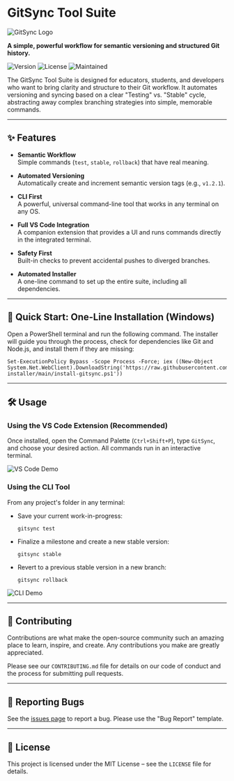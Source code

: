 # GitSync Tool Suite

![GitSync Logo](https://raw.githubusercontent.com/LQtaishat/gitsync-installer/main/assets/logo.png)

**A simple, powerful workflow for semantic versioning and structured Git history.**

![Version](https://img.shields.io/badge/Version-v1.0.0-blue)
![License](https://img.shields.io/badge/License-MIT-green)
![Maintained](https://img.shields.io/badge/Maintained-Yes-brightgreen)

The GitSync Tool Suite is designed for educators, students, and developers who want to bring clarity and structure to their Git workflow. It automates versioning and syncing based on a clear "Testing" vs. "Stable" cycle, abstracting away complex branching strategies into simple, memorable commands.

---

## ✨ Features

- **Semantic Workflow**  
  Simple commands (`test`, `stable`, `rollback`) that have real meaning.

- **Automated Versioning**  
  Automatically create and increment semantic version tags (e.g., `v1.2.1`).

- **CLI First**  
  A powerful, universal command-line tool that works in any terminal on any OS.

- **Full VS Code Integration**  
  A companion extension that provides a UI and runs commands directly in the integrated terminal.

- **Safety First**  
  Built-in checks to prevent accidental pushes to diverged branches.

- **Automated Installer**  
  A one-line command to set up the entire suite, including all dependencies.

---

## 🚀 Quick Start: One-Line Installation (Windows)

Open a PowerShell terminal and run the following command. The installer will guide you through the process, check for dependencies like Git and Node.js, and install them if they are missing:

    Set-ExecutionPolicy Bypass -Scope Process -Force; iex ((New-Object System.Net.WebClient).DownloadString('https://raw.githubusercontent.com/LQtaishat/gitsync-installer/main/install-gitsync.ps1'))

---

## 🛠️ Usage

### Using the VS Code Extension (Recommended)

Once installed, open the Command Palette (`Ctrl+Shift+P`), type `GitSync`, and choose your desired action. All commands run in an interactive terminal.

![VS Code Demo](https://raw.githubusercontent.com/LQtaishat/gitsync-installer/main/assets/vscode-demo.gif)

### Using the CLI Tool

From any project's folder in any terminal:

- Save your current work-in-progress:

      gitsync test

- Finalize a milestone and create a new stable version:

      gitsync stable

- Revert to a previous stable version in a new branch:

      gitsync rollback

![CLI Demo](https://raw.githubusercontent.com/LQtaishat/gitsync-installer/main/assets/cli-demo.gif)

---

## 🤝 Contributing

Contributions are what make the open-source community such an amazing place to learn, inspire, and create. Any contributions you make are greatly appreciated.

Please see our `CONTRIBUTING.md` file for details on our code of conduct and the process for submitting pull requests.

---

## 🐛 Reporting Bugs

See the [issues page](https://github.com/LQtaishat/gitsync-installer/issues) to report a bug. Please use the "Bug Report" template.

---

## 📝 License

This project is licensed under the MIT License – see the `LICENSE` file for details.
